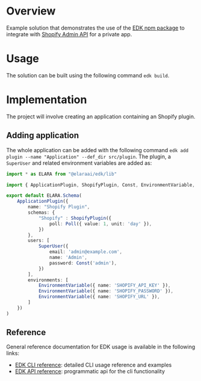 # Overview

Example solution that demonstrates the use of the [EDK npm package](https://www.npmjs.com/package/@elaraai/edk) to integrate with [Shopify Admin API](https://shopify.dev/api/admin/rest/reference) for a private app.

# Usage

The solution can be built using the following command ```edk build```.

# Implementation
The project will involve creating an application containing an Shopify plugin.

## Adding application
The whole application can be added with the following command ```edk add plugin --name "Application" --def_dir src/plugin```. The plugin, a ```SuperUser``` and related environment variables are added as:

```typescript
import * as ELARA from "@elaraai/edk/lib"

import { ApplicationPlugin, ShopifyPlugin, Const, EnvironmentVariable, Poll, SuperUser } from "@elaraai/edk/lib"

export default ELARA.Schema(
    ApplicationPlugin({
        name: "Shopify Plugin",
        schemas: {
            "Shopify" : ShopifyPlugin({
                poll: Poll({ value: 1, unit: 'day' }),
            })
        },
        users: [
            SuperUser({
                email: 'admin@example.com',
                name: 'Admin',
                password: Const('admin'),
            })
        ],
        environments: [
            EnvironmentVariable({ name: 'SHOPIFY_API_KEY' }),
            EnvironmentVariable({ name: 'SHOPIFY_PASSWORD' }),
            EnvironmentVariable({ name: 'SHOPIFY_URL' }),
        ]
    })
)
```

## Reference

General reference documentation for EDK usage is available in the following links:
- [EDK CLI reference](https://elaraai.github.io/docs/cli/cli): detailed CLI usage reference and examples
- [EDK API reference](https://elaraai.github.io/docs/api): programmatic api for the cli functionality